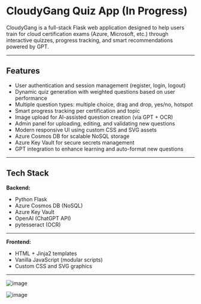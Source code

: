 # CloudyGang Quiz App (In Progress)

CloudyGang is a full-stack Flask web application designed to help users train for cloud certification exams (Azure, Microsoft, etc.) through interactive quizzes, progress tracking, and smart recommendations powered by GPT.

---

## Features

- User authentication and session management (register, login, logout)
- Dynamic quiz generation with weighted questions based on user performance
- Multiple question types: multiple choice, drag and drop, yes/no, hotspot
- Smart progress tracking per certification and topic
- Image upload for AI-assisted question creation (via GPT + OCR)
- Admin panel for uploading, editing, and validating new questions
- Modern responsive UI using custom CSS and SVG assets
- Azure Cosmos DB for scalable NoSQL storage
- Azure Key Vault for secure secrets management
- GPT integration to enhance learning and auto-format new questions

---

## Tech Stack

**Backend:**
- Python Flask
- Azure Cosmos DB (NoSQL)
- Azure Key Vault
- OpenAI (ChatGPT API)
- pytesseract (OCR)

---

**Frontend:**
- HTML + Jinja2 templates
- Vanilla JavaScript (modular scripts)
- Custom CSS and SVG graphics

---

![image](https://github.com/user-attachments/assets/4b777ae3-e8c2-48f3-9bc7-b8632ce3b94e)

![image](https://github.com/user-attachments/assets/ac25fdd3-0f3e-40ed-bc15-3cfad1e88375)

